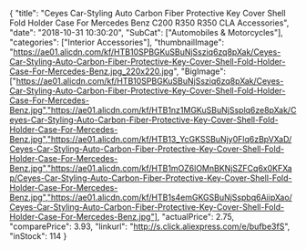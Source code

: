 {
	"title": "Ceyes Car-Styling Auto Carbon Fiber Protective Key Cover Shell Fold Holder Case For Mercedes Benz C200 R350 R350 CLA Accessories",
	"date": "2018-10-31 10:30:20",
	"SubCat": ["Automobiles & Motorcycles"],
	"categories": ["Interior Accessories"],
	"thumbnailImage": "https://ae01.alicdn.com/kf/HTB10SPBGKuSBuNjSsziq6zq8pXak/Ceyes-Car-Styling-Auto-Carbon-Fiber-Protective-Key-Cover-Shell-Fold-Holder-Case-For-Mercedes-Benz.jpg_220x220.jpg",
	"BigImage": ["https://ae01.alicdn.com/kf/HTB10SPBGKuSBuNjSsziq6zq8pXak/Ceyes-Car-Styling-Auto-Carbon-Fiber-Protective-Key-Cover-Shell-Fold-Holder-Case-For-Mercedes-Benz.jpg","https://ae01.alicdn.com/kf/HTB1nz1MGKuSBuNjSsplq6ze8pXak/Ceyes-Car-Styling-Auto-Carbon-Fiber-Protective-Key-Cover-Shell-Fold-Holder-Case-For-Mercedes-Benz.jpg","https://ae01.alicdn.com/kf/HTB13_YcGKSSBuNjy0Flq6zBpVXaD/Ceyes-Car-Styling-Auto-Carbon-Fiber-Protective-Key-Cover-Shell-Fold-Holder-Case-For-Mercedes-Benz.jpg","https://ae01.alicdn.com/kf/HTB1mOZ6lOMnBKNjSZFCq6x0KFXap/Ceyes-Car-Styling-Auto-Carbon-Fiber-Protective-Key-Cover-Shell-Fold-Holder-Case-For-Mercedes-Benz.jpg","https://ae01.alicdn.com/kf/HTB1s4emGKGSBuNjSspbq6AiipXao/Ceyes-Car-Styling-Auto-Carbon-Fiber-Protective-Key-Cover-Shell-Fold-Holder-Case-For-Mercedes-Benz.jpg"],
	"actualPrice": 2.75,
	"comparePrice": 3.93,
	"linkurl": "http://s.click.aliexpress.com/e/bufbe3fS",
	"inStock": 114
}
